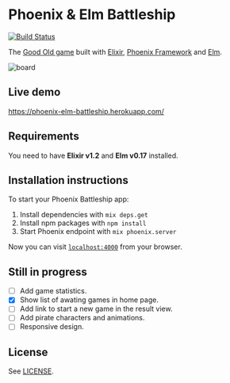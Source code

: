 # Phoenix & Elm Battleship
[![Build Status](https://travis-ci.org/bigardone/phoenix-elm-battleship.svg?branch=master)](https://travis-ci.org/bigardone/phoenix-elm-battleship)

The [Good Old game](https://en.wikipedia.org/wiki/Battleship_(game)) built with [Elixir](https://github.com/elixir-lang/elixir), [Phoenix Framework](https://github.com/phoenixframework/phoenix) and [Elm](http://elm-lang.org/).

![`board`](http://codeloveandboards.com/images/projects/battleship-8722ab93.jpg)

## Live demo
https://phoenix-elm-battleship.herokuapp.com/

## Requirements
You need to have **Elixir v1.2** and **Elm v0.17** installed.

## Installation instructions
To start your Phoenix Battleship app:

  1. Install dependencies with `mix deps.get`
  2. Install npm packages with `npm install`
  3. Start Phoenix endpoint with `mix phoenix.server`

Now you can visit [`localhost:4000`](http://localhost:4000) from your browser.

## Still in progress
- [ ] Add game statistics.
- [x] Show list of awating games in home page.
- [ ] Add link to start a new game in the result view.
- [ ] Add pirate characters and animations.
- [ ] Responsive design.

## License
See [LICENSE](LICENSE).
